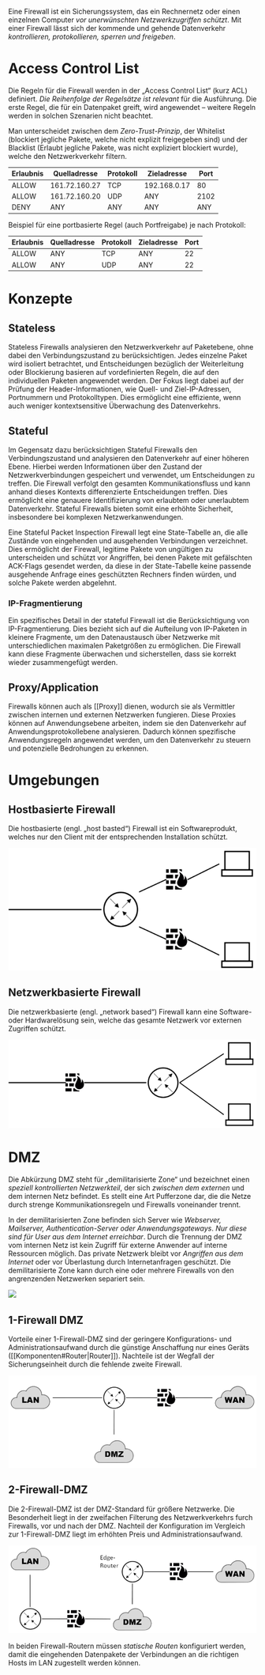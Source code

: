 Eine Firewall ist ein Sicherungssystem, das ein Rechnernetz oder einen einzelnen Computer *vor
unerwünschten Netzwerkzugriffen schützt*. Mit einer Firewall lässt sich der kommende und gehende Datenverkehr *kontrollieren, protokollieren, sperren und freigeben*.

# Access Control List
Die Regeln für die Firewall werden in der „Access Control List“ (kurz ACL) definiert. *Die Reihenfolge der Regelsätze ist relevant* für die Ausführung. Die erste Regel, die für ein Datenpaket greift, wird angewendet – weitere Regeln werden in solchen Szenarien nicht beachtet. 

Man unterscheidet zwischen dem *Zero-Trust-Prinzip*, der Whitelist (blockiert jegliche Pakete, welche nicht explizit freigegeben sind) und der Blacklist (Erlaubt jegliche Pakete, was nicht expliziert blockiert wurde), welche den Netzwerkverkehr filtern.

| Erlaubnis | Quelladresse  | Protokoll | Zieladresse  | Port |
|-----------|---------------|-----------|--------------|------|
| ALLOW     | 161.72.160.27 | TCP       | 192.168.0.17 | 80   |
| ALLOW     | 161.72.160.20 | UDP       | ANY          | 2102 |
| DENY      | ANY           | ANY       | ANY          | ANY  |

Beispiel für eine portbasierte Regel (auch Portfreigabe) je nach Protokoll:

| Erlaubnis | Quelladresse | Protokoll | Zieladresse | Port |
|-----------|--------------|-----------|-------------|------|
| ALLOW     | ANY          | TCP       | ANY         | 22   |
| ALLOW     | ANY          | UDP       | ANY         | 22   |

# Konzepte

## Stateless
Stateless Firewalls analysieren den Netzwerkverkehr auf Paketebene, ohne dabei den Verbindungszustand zu berücksichtigen. Jedes einzelne Paket wird isoliert betrachtet, und Entscheidungen bezüglich der Weiterleitung oder Blockierung basieren auf vordefinierten Regeln, die auf den individuellen Paketen angewendet werden. 
Der Fokus liegt dabei auf der Prüfung der Header-Informationen, wie Quell- und Ziel-IP-Adressen, Portnummern und Protokolltypen. Dies ermöglicht eine effiziente, wenn auch weniger kontextsensitive Überwachung des Datenverkehrs.
## Stateful
Im Gegensatz dazu berücksichtigen Stateful Firewalls den Verbindungszustand und analysieren den Datenverkehr auf einer höheren Ebene. Hierbei werden Informationen über den Zustand der Netzwerkverbindungen gespeichert und verwendet, um Entscheidungen zu treffen. Die Firewall verfolgt den gesamten Kommunikationsfluss und kann anhand dieses Kontexts differenzierte Entscheidungen treffen. Dies ermöglicht eine genauere Identifizierung von erlaubtem oder unerlaubtem Datenverkehr. 
Stateful Firewalls bieten somit eine erhöhte Sicherheit, insbesondere bei komplexen Netzwerkanwendungen.

Eine Stateful Packet Inspection Firewall legt eine State-Tabelle an, die alle Zustände von eingehenden und ausgehenden Verbindungen verzeichnet. Dies ermöglicht der Firewall, legitime Pakete von ungültigen zu unterscheiden und schützt vor Angriffen, bei denen Pakete mit gefälschten ACK-Flags gesendet werden, da diese in der State-Tabelle keine passende ausgehende Anfrage eines geschützten Rechners finden würden, und solche Pakete werden abgelehnt.
### IP-Fragmentierung
Ein spezifisches Detail in der stateful Firewall ist die Berücksichtigung von IP-Fragmentierung. Dies bezieht sich auf die Aufteilung von IP-Paketen in kleinere Fragmente, um den Datenaustausch über Netzwerke mit unterschiedlichen maximalen Paketgrößen zu ermöglichen. Die Firewall kann diese Fragmente überwachen und sicherstellen, dass sie korrekt wieder zusammengefügt werden.
## Proxy/Application
Firewalls können auch als [[Proxy]] dienen, wodurch sie als Vermittler zwischen internen und externen Netzwerken fungieren. Diese Proxies können auf Anwendungsebene arbeiten, indem sie den Datenverkehr auf Anwendungsprotokollebene analysieren. Dadurch können spezifische Anwendungsregeln angewendet werden, um den Datenverkehr zu steuern und potenzielle Bedrohungen zu erkennen.

# Umgebungen
## Hostbasierte Firewall
Die hostbasierte (engl. „host basted“) Firewall ist ein Softwareprodukt, welches nur den Client mit der entsprechenden Installation schützt.

![](../_Medien/Hostbasierte_Firewall.png)

## Netzwerkbasierte Firewall
Die netzwerkbasierte (engl. „network based“) Firewall kann eine Software- oder Hardwarelösung sein, welche das gesamte Netzwerk vor externen Zugriffen schützt.

![](../_Medien/Netzwerkbasierte_Firewall.png)

# DMZ
Die Abkürzung DMZ steht für „demilitarisierte Zone“ und bezeichnet einen *speziell kontrollierten Netzwerkteil*, der sich *zwischen dem externen* und dem internen Netz befindet. Es stellt eine Art Pufferzone dar, die die Netze durch strenge Kommunikationsregeln und Firewalls voneinander trennt.

In der demilitarisierten Zone befinden sich Server wie *Webserver, Mailserver, Authentication-Server oder Anwendungsgateways*. *Nur diese sind für User aus dem Internet erreichbar*. Durch die Trennung der DMZ vom internen Netz ist kein Zugriff für externe Anwender auf interne Ressourcen möglich. Das private Netzwerk bleibt vor *Angriffen aus dem Internet* oder vor Überlastung durch Internetanfragen geschützt. Die demilitarisierte Zone kann durch eine oder mehrere Firewalls von den angrenzenden Netzwerken separiert sein.

![](../_Medien/DMZ_Übersicht.png)

## 1-Firewall DMZ
Vorteile einer 1-Firewall-DMZ sind der geringere Konfigurations- und Administrationsaufwand durch die günstige Anschaffung nur eines Geräts ([[Komponenten#Router|Router]]). Nachteile ist der Wegfall der Sicherungseinheit durch die fehlende zweite Firewall.

![](../_Medien/1_Firewall_DMZ.png)

## 2-Firewall-DMZ
Die 2-Firewall-DMZ ist der DMZ-Standard für größere Netzwerke. Die Besonderheit liegt in der zweifachen Filterung des Netzwerkverkehrs furch Firewalls, vor und nach der DMZ. Nachteil der Konfiguration im Vergleich zur 1-Firewall-DMZ liegt im erhöhten Preis und Administrationsaufwand.

![](../_Medien/2_Firewall_DMZ.png)

In beiden Firewall-Routern müssen *statische Routen* konfiguriert werden, damit die eingehenden Datenpakete der Verbindungen an die richtigen Hosts im LAN zugestellt werden können.
